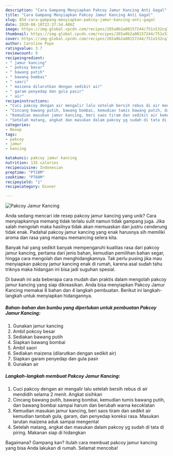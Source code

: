 ```yaml
---
description: "Cara Gampang Menyiapkan Pakcoy Jamur Kancing Anti Gagal"
title: "Cara Gampang Menyiapkan Pakcoy Jamur Kancing Anti Gagal"
slug: 854-cara-gampang-menyiapkan-pakcoy-jamur-kancing-anti-gagal
date: 2020-08-10T22:37:54.486Z
image: https://img-global.cpcdn.com/recipes/265a0b2a00157244/751x532cq70/pakcoy-jamur-kancing-foto-resep-utama.jpg
thumbnail: https://img-global.cpcdn.com/recipes/265a0b2a00157244/751x532cq70/pakcoy-jamur-kancing-foto-resep-utama.jpg
cover: https://img-global.cpcdn.com/recipes/265a0b2a00157244/751x532cq70/pakcoy-jamur-kancing-foto-resep-utama.jpg
author: Caroline Pope
ratingvalue: 3.7
reviewcount: 9
recipeingredient:
- " jamur kancing"
- " pokcoy besar"
- " bawang putih"
- " bawang bombai"
- " saori"
- " maizena dilarutkan dengan sedikit air"
- " garam penyedap dan gula pasir"
- " air"
recipeinstructions:
- "Cuci pakcoy dengan air mengalir lalu setelah bersih rebus di air mendidih selama 2 menit. Angkat sisihkan"
- "Cincang bawang putih, bawang bombai, kemudian tumis bawang putih, dan bawang bombai sampai harum dan berubah warna kecoklatan"
- "Kemudian masukan jamur kancing, beri saos tiram dan sedikit air kemudian tambah gula, garam, dan penyedap koreksi rasa. Masukan larutan maizena aduk sampai mengental"
- "Setelah matang, angkat dan masukan dalam pakcoy yg sudah di tata di piring. Makanan siap di hidangkan"
categories:
- Resep
tags:
- pakcoy
- jamur
- kancing

katakunci: pakcoy jamur kancing 
nutrition: 135 calories
recipecuisine: Indonesian
preptime: "PT28M"
cooktime: "PT60M"
recipeyield: "1"
recipecategory: Dinner

---
```



![Pakcoy Jamur Kancing](https://img-global.cpcdn.com/recipes/265a0b2a00157244/751x532cq70/pakcoy-jamur-kancing-foto-resep-utama.jpg)

Anda sedang mencari ide resep pakcoy jamur kancing yang unik? Cara menyiapkannya memang tidak terlalu sulit namun tidak gampang juga. Jika salah mengolah maka hasilnya tidak akan memuaskan dan justru cenderung tidak enak. Padahal pakcoy jamur kancing yang enak harusnya sih memiliki aroma dan rasa yang mampu memancing selera kita.

Banyak hal yang sedikit banyak mempengaruhi kualitas rasa dari pakcoy jamur kancing, pertama dari jenis bahan, kemudian pemilihan bahan segar, hingga cara mengolah dan menghidangkannya. Tak perlu pusing jika mau menyiapkan pakcoy jamur kancing enak di rumah, karena asal sudah tahu triknya maka hidangan ini bisa jadi suguhan spesial.




Di bawah ini ada beberapa cara mudah dan praktis dalam mengolah pakcoy jamur kancing yang siap dikreasikan. Anda bisa menyiapkan Pakcoy Jamur Kancing memakai 8 bahan dan 4 langkah pembuatan. Berikut ini langkah-langkah untuk menyiapkan hidangannya.

<!--inarticleads1-->

##### Bahan-bahan dan bumbu yang diperlukan untuk pembuatan Pakcoy Jamur Kancing:

1. Gunakan  jamur kancing
1. Ambil  pokcoy besar
1. Sediakan  bawang putih
1. Siapkan  bawang bombai
1. Ambil  saori
1. Sediakan  maizena (dilarutkan dengan sedikit air)
1. Siapkan  garam penyedap dan gula pasir
1. Gunakan  air




<!--inarticleads2-->

##### Langkah-langkah membuat Pakcoy Jamur Kancing:

1. Cuci pakcoy dengan air mengalir lalu setelah bersih rebus di air mendidih selama 2 menit. Angkat sisihkan
1. Cincang bawang putih, bawang bombai, kemudian tumis bawang putih, dan bawang bombai sampai harum dan berubah warna kecoklatan
1. Kemudian masukan jamur kancing, beri saos tiram dan sedikit air kemudian tambah gula, garam, dan penyedap koreksi rasa. Masukan larutan maizena aduk sampai mengental
1. Setelah matang, angkat dan masukan dalam pakcoy yg sudah di tata di piring. Makanan siap di hidangkan




Bagaimana? Gampang kan? Itulah cara membuat pakcoy jamur kancing yang bisa Anda lakukan di rumah. Selamat mencoba!

